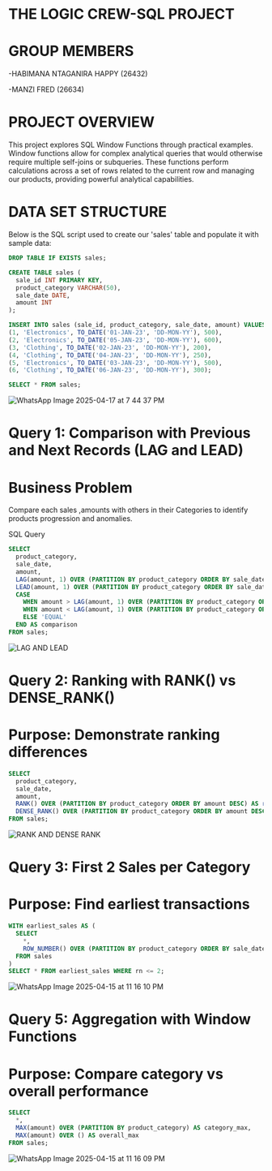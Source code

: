 # THE LOGIC CREW-SQL PROJECT

# GROUP MEMBERS

-HABIMANA NTAGANIRA HAPPY (26432)

-MANZI FRED (26634)

# PROJECT OVERVIEW

This project explores SQL Window Functions through practical examples. Window functions allow for complex analytical queries that would otherwise require multiple self-joins or subqueries. These functions perform calculations across a set of rows related to the current row and managing our products, providing powerful analytical capabilities.
# DATA SET STRUCTURE
Below is the SQL script used to create our 'sales' table and populate it with sample data:
```sql
DROP TABLE IF EXISTS sales;

CREATE TABLE sales (
  sale_id INT PRIMARY KEY,
  product_category VARCHAR(50),
  sale_date DATE,
  amount INT
);

INSERT INTO sales (sale_id, product_category, sale_date, amount) VALUES
(1, 'Electronics', TO_DATE('01-JAN-23', 'DD-MON-YY'), 500),
(2, 'Electronics', TO_DATE('05-JAN-23', 'DD-MON-YY'), 600),
(3, 'Clothing', TO_DATE('02-JAN-23', 'DD-MON-YY'), 200),
(4, 'Clothing', TO_DATE('04-JAN-23', 'DD-MON-YY'), 250),
(5, 'Electronics', TO_DATE('03-JAN-23', 'DD-MON-YY'), 500),
(6, 'Clothing', TO_DATE('06-JAN-23', 'DD-MON-YY'), 300);

SELECT * FROM sales;
```
![WhatsApp Image 2025-04-17 at 7 44 37 PM](https://github.com/user-attachments/assets/c3ffee3f-2d26-4718-96e8-651a881c9bd3)
# Query 1: Comparison with Previous and Next Records (LAG and LEAD)
# Business Problem
Compare each sales ,amounts with others in their Categories to identify products progression and anomalies.

SQL Query
```sql
SELECT 
  product_category, 
  sale_date, 
  amount,
  LAG(amount, 1) OVER (PARTITION BY product_category ORDER BY sale_date) AS prev_amount,
  LEAD(amount, 1) OVER (PARTITION BY product_category ORDER BY sale_date) AS next_amount,
  CASE 
    WHEN amount > LAG(amount, 1) OVER (PARTITION BY product_category ORDER BY sale_date) THEN 'HIGHER'
    WHEN amount < LAG(amount, 1) OVER (PARTITION BY product_category ORDER BY sale_date) THEN 'LOWER'
    ELSE 'EQUAL' 
  END AS comparison
FROM sales;
```
![LAG AND LEAD](https://github.com/user-attachments/assets/c7cdd69b-039a-4790-8e87-bfbe8a808da1)
# Query 2: Ranking with RANK() vs DENSE_RANK()
# Purpose: Demonstrate ranking differences
```sql
SELECT 
  product_category, 
  sale_date, 
  amount,
  RANK() OVER (PARTITION BY product_category ORDER BY amount DESC) AS rank,
  DENSE_RANK() OVER (PARTITION BY product_category ORDER BY amount DESC) AS dense_rank
FROM sales;
```


![RANK AND DENSE RANK](https://github.com/user-attachments/assets/68a89262-d67d-4468-8502-5e3c178bc30e)
# Query 3: First 2 Sales per Category
# Purpose: Find earliest transactions
```sql
WITH earliest_sales AS (
  SELECT 
    *,
    ROW_NUMBER() OVER (PARTITION BY product_category ORDER BY sale_date) AS rn
  FROM sales
)
SELECT * FROM earliest_sales WHERE rn <= 2;
```
![WhatsApp Image 2025-04-15 at 11 16 10 PM](https://github.com/user-attachments/assets/25c795d5-e433-408c-87dd-12ae64c01355)
# Query 5: Aggregation with Window Functions
# Purpose: Compare category vs overall performance
```sql
SELECT 
  *,
  MAX(amount) OVER (PARTITION BY product_category) AS category_max,
  MAX(amount) OVER () AS overall_max
FROM sales;
```
![WhatsApp Image 2025-04-15 at 11 16 09 PM](https://github.com/user-attachments/assets/d46d2de7-c4cb-4531-909e-03fd60284b1b)

